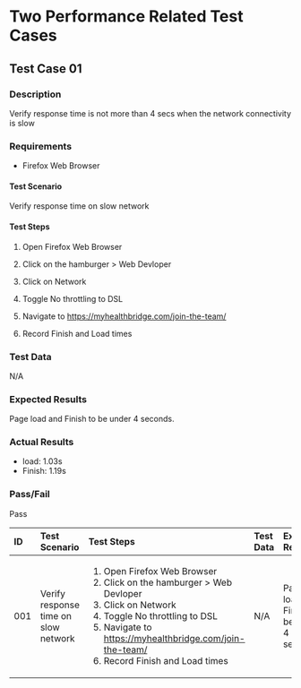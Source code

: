 # Two Performance Related Test Cases

## Test Case 01

### Description

Verify response time is not more than 4 secs when the network connectivity is slow

### Requirements

* Firefox Web Browser

#### Test Scenario

Verify response time on slow network

#### Test Steps

1. Open Firefox Web Browser
2. Click on the hamburger > Web Devloper
3. Click on Network
4. Toggle No throttling to DSL

5. Navigate to <https://myhealthbridge.com/join-the-team/>

6. Record Finish and Load times

### Test Data

N/A

### Expected Results

Page load and Finish to be under 4 seconds.

### Actual Results

* load: 1.03s
* Finish: 1.19s

### Pass/Fail

Pass

| ID  | Test Scenario  | Test Steps | Test Data | Expected Results | Actual Results | Pass/Fail |
| :-- | :------------  | :--------- | :-------- | :--------------- | :------------- | :-------- |
| 001 | Verify response time on slow network | <ol><li>Open Firefox Web Browser</li><li>Click on the hamburger > Web Devloper</li><li>Click on Network</li><li>Toggle No throttling to DSL</li><li>Navigate to <https://myhealthbridge.com/join-the-team/></li><li>Record Finish and Load times</li></ol> | N/A | Page load and Finish to be under 4 seconds | load: 1.03s Finish: 1.19s | Pass |
